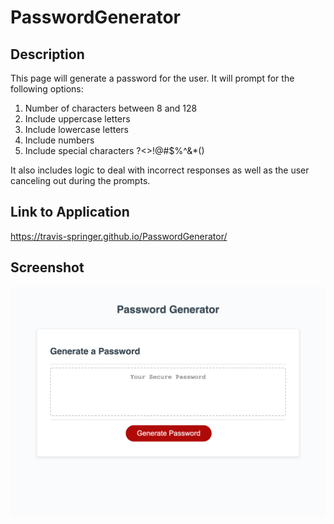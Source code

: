 # PasswordGenerator

## Description

This page will generate a password for the user. 
It will prompt for the following options:
1. Number of characters between 8 and 128
2. Include uppercase letters
3. Include lowercase letters
4. Include numbers
5. Include special characters ?<>!@#$%^&*()

It also includes logic to deal with incorrect responses as well as the user canceling out during the prompts.

## Link to Application

https://travis-springer.github.io/PasswordGenerator/

## Screenshot

![Password Generator Screenshot](screenshot.png)